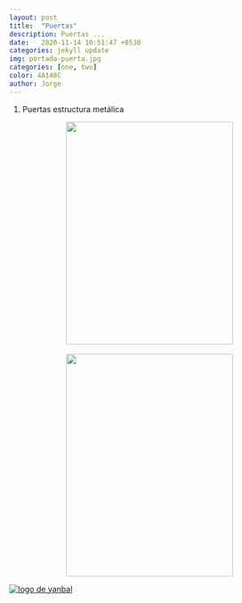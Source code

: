 ```yaml
---
layout: post
title:  "Puertas"
description: Puertas ...
date:   2020-11-14 10:51:47 +0530
categories: jekyll update
img: portada-puerta.jpg
categories: [one, two]
color: 4A148C
author: Jorge
---
```

1. Puertas estructura metálica

<center>
<img src="https://raw.githubusercontent.com/Jorge-onofa/karna/gh-pages/images/puerta2.jpg" width="300" height="400" />
</center>
<br>
<center>
<img src="https://raw.githubusercontent.com/Jorge-onofa/karna/gh-pages/images/puerta3.jpg" width="300" height="400" />
</center>

[logo]: https://raw.githubusercontent.com/Betty-C/bef/gh-pages/assets/img/linkw.jpg
[dipensador]: https://api.whatsapp.com/send?phone=593999378989&text=%C2%A1Hola!%20Me%20interesa%20una%20puerta%20met%C3%A1lica "clic para abrir chat de whatsapp"
[![logo de yanbal][logo]][dipensador]
